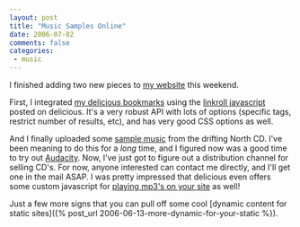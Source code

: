 ```yaml
---
layout: post
title: "Music Samples Online"
date: 2006-07-02
comments: false
categories:
 - music
---
```


I finished adding two new pieces to [my website](http://ryan.codecrate.com) this weekend.



First, I integrated [my delicious bookmarks](http://del.icio.us/wireframe) using the [linkroll javascript](http://del.icio.us/help/linkrolls) posted on delicious. It's a very robust API with lots of options (specific tags, restrict number of results, etc), and has very good CSS options as well.



And I finally uploaded some [sample music](http://ryan.codecrate.com/music) from the drifting North CD. I've been meaning to do this for a _long_ time, and I figured now was a good time to try out [Audacity](http://audacity.sourceforge.net/). Now, I've just got to figure out a distribution channel for selling CD's. For now, anyone interested can contact me directly, and I'll get one in the mail ASAP. I was pretty impressed that delicious even offers some custom javascript for [playing mp3's on your site](http://del.icio.us/help/playtagger) as well!



Just a few more signs that you can pull off some cool
[dynamic content for static sites]({% post_url 2006-06-13-more-dynamic-for-your-static %}).

